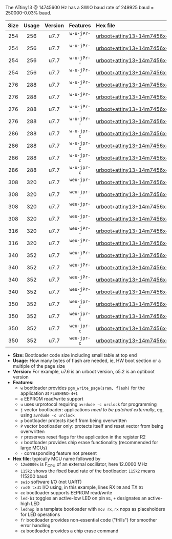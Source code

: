 The ATtiny13 @ 14745600 Hz has a SWIO baud rate of 249925 baud = 250000-0.03% baud.

|Size|Usage|Version|Features|Hex file|
|:-:|:-:|:-:|:-:|:--|
|254|256|u7.7|`w-u-jPr--`|[urboot+attiny13+14m7456x++250k0_swio_rxb0_txb1_led+b2.hex](https://raw.githubusercontent.com/stefanrueger/urboot.hex/main/mcus/attiny13/external_oscillator/fcpu+14m7456_Hz/br++250k0_bps/urboot+attiny13+14m7456x++250k0_swio_rxb0_txb1_led+b2.hex)|
|254|256|u7.7|`w-u-jPr--`|[urboot+attiny13+14m7456x++250k0_swio_rxb0_txb1_lednop.hex](https://raw.githubusercontent.com/stefanrueger/urboot.hex/main/mcus/attiny13/external_oscillator/fcpu+14m7456_Hz/br++250k0_bps/urboot+attiny13+14m7456x++250k0_swio_rxb0_txb1_lednop.hex)|
|254|256|u7.7|`w-u-jPr--`|[urboot+attiny13+14m7456x++250k0_swio_rxb1_txb0_led+b2.hex](https://raw.githubusercontent.com/stefanrueger/urboot.hex/main/mcus/attiny13/external_oscillator/fcpu+14m7456_Hz/br++250k0_bps/urboot+attiny13+14m7456x++250k0_swio_rxb1_txb0_led+b2.hex)|
|254|256|u7.7|`w-u-jPr--`|[urboot+attiny13+14m7456x++250k0_swio_rxb1_txb0_lednop.hex](https://raw.githubusercontent.com/stefanrueger/urboot.hex/main/mcus/attiny13/external_oscillator/fcpu+14m7456_Hz/br++250k0_bps/urboot+attiny13+14m7456x++250k0_swio_rxb1_txb0_lednop.hex)|
|276|288|u7.7|`w-u-jPr--`|[urboot+attiny13+14m7456x++250k0_swio_rxb0_txb1_led+b2_fr.hex](https://raw.githubusercontent.com/stefanrueger/urboot.hex/main/mcus/attiny13/external_oscillator/fcpu+14m7456_Hz/br++250k0_bps/urboot+attiny13+14m7456x++250k0_swio_rxb0_txb1_led+b2_fr.hex)|
|276|288|u7.7|`w-u-jPr--`|[urboot+attiny13+14m7456x++250k0_swio_rxb0_txb1_lednop_fr.hex](https://raw.githubusercontent.com/stefanrueger/urboot.hex/main/mcus/attiny13/external_oscillator/fcpu+14m7456_Hz/br++250k0_bps/urboot+attiny13+14m7456x++250k0_swio_rxb0_txb1_lednop_fr.hex)|
|276|288|u7.7|`w-u-jPr--`|[urboot+attiny13+14m7456x++250k0_swio_rxb1_txb0_led+b2_fr.hex](https://raw.githubusercontent.com/stefanrueger/urboot.hex/main/mcus/attiny13/external_oscillator/fcpu+14m7456_Hz/br++250k0_bps/urboot+attiny13+14m7456x++250k0_swio_rxb1_txb0_led+b2_fr.hex)|
|276|288|u7.7|`w-u-jPr--`|[urboot+attiny13+14m7456x++250k0_swio_rxb1_txb0_lednop_fr.hex](https://raw.githubusercontent.com/stefanrueger/urboot.hex/main/mcus/attiny13/external_oscillator/fcpu+14m7456_Hz/br++250k0_bps/urboot+attiny13+14m7456x++250k0_swio_rxb1_txb0_lednop_fr.hex)|
|286|288|u7.7|`w-u-jpr-c`|[urboot+attiny13+14m7456x++250k0_swio_rxb0_txb1_led+b2_fr_ce.hex](https://raw.githubusercontent.com/stefanrueger/urboot.hex/main/mcus/attiny13/external_oscillator/fcpu+14m7456_Hz/br++250k0_bps/urboot+attiny13+14m7456x++250k0_swio_rxb0_txb1_led+b2_fr_ce.hex)|
|286|288|u7.7|`w-u-jpr-c`|[urboot+attiny13+14m7456x++250k0_swio_rxb0_txb1_lednop_fr_ce.hex](https://raw.githubusercontent.com/stefanrueger/urboot.hex/main/mcus/attiny13/external_oscillator/fcpu+14m7456_Hz/br++250k0_bps/urboot+attiny13+14m7456x++250k0_swio_rxb0_txb1_lednop_fr_ce.hex)|
|286|288|u7.7|`w-u-jpr-c`|[urboot+attiny13+14m7456x++250k0_swio_rxb1_txb0_led+b2_fr_ce.hex](https://raw.githubusercontent.com/stefanrueger/urboot.hex/main/mcus/attiny13/external_oscillator/fcpu+14m7456_Hz/br++250k0_bps/urboot+attiny13+14m7456x++250k0_swio_rxb1_txb0_led+b2_fr_ce.hex)|
|286|288|u7.7|`w-u-jpr-c`|[urboot+attiny13+14m7456x++250k0_swio_rxb1_txb0_lednop_fr_ce.hex](https://raw.githubusercontent.com/stefanrueger/urboot.hex/main/mcus/attiny13/external_oscillator/fcpu+14m7456_Hz/br++250k0_bps/urboot+attiny13+14m7456x++250k0_swio_rxb1_txb0_lednop_fr_ce.hex)|
|308|320|u7.7|`weu-jpr--`|[urboot+attiny13+14m7456x++250k0_swio_rxb0_txb1_ee_led+b2.hex](https://raw.githubusercontent.com/stefanrueger/urboot.hex/main/mcus/attiny13/external_oscillator/fcpu+14m7456_Hz/br++250k0_bps/urboot+attiny13+14m7456x++250k0_swio_rxb0_txb1_ee_led+b2.hex)|
|308|320|u7.7|`weu-jpr--`|[urboot+attiny13+14m7456x++250k0_swio_rxb0_txb1_ee_lednop.hex](https://raw.githubusercontent.com/stefanrueger/urboot.hex/main/mcus/attiny13/external_oscillator/fcpu+14m7456_Hz/br++250k0_bps/urboot+attiny13+14m7456x++250k0_swio_rxb0_txb1_ee_lednop.hex)|
|308|320|u7.7|`weu-jpr--`|[urboot+attiny13+14m7456x++250k0_swio_rxb1_txb0_ee_led+b2.hex](https://raw.githubusercontent.com/stefanrueger/urboot.hex/main/mcus/attiny13/external_oscillator/fcpu+14m7456_Hz/br++250k0_bps/urboot+attiny13+14m7456x++250k0_swio_rxb1_txb0_ee_led+b2.hex)|
|308|320|u7.7|`weu-jpr--`|[urboot+attiny13+14m7456x++250k0_swio_rxb1_txb0_ee_lednop.hex](https://raw.githubusercontent.com/stefanrueger/urboot.hex/main/mcus/attiny13/external_oscillator/fcpu+14m7456_Hz/br++250k0_bps/urboot+attiny13+14m7456x++250k0_swio_rxb1_txb0_ee_lednop.hex)|
|316|320|u7.7|`weu-jPr--`|[urboot+attiny13+14m7456x++250k0_swio_rxb0_txb1_ee.hex](https://raw.githubusercontent.com/stefanrueger/urboot.hex/main/mcus/attiny13/external_oscillator/fcpu+14m7456_Hz/br++250k0_bps/urboot+attiny13+14m7456x++250k0_swio_rxb0_txb1_ee.hex)|
|316|320|u7.7|`weu-jPr--`|[urboot+attiny13+14m7456x++250k0_swio_rxb1_txb0_ee.hex](https://raw.githubusercontent.com/stefanrueger/urboot.hex/main/mcus/attiny13/external_oscillator/fcpu+14m7456_Hz/br++250k0_bps/urboot+attiny13+14m7456x++250k0_swio_rxb1_txb0_ee.hex)|
|340|352|u7.7|`weu-jPr--`|[urboot+attiny13+14m7456x++250k0_swio_rxb0_txb1_ee_led+b2_fr.hex](https://raw.githubusercontent.com/stefanrueger/urboot.hex/main/mcus/attiny13/external_oscillator/fcpu+14m7456_Hz/br++250k0_bps/urboot+attiny13+14m7456x++250k0_swio_rxb0_txb1_ee_led+b2_fr.hex)|
|340|352|u7.7|`weu-jPr--`|[urboot+attiny13+14m7456x++250k0_swio_rxb0_txb1_ee_lednop_fr.hex](https://raw.githubusercontent.com/stefanrueger/urboot.hex/main/mcus/attiny13/external_oscillator/fcpu+14m7456_Hz/br++250k0_bps/urboot+attiny13+14m7456x++250k0_swio_rxb0_txb1_ee_lednop_fr.hex)|
|340|352|u7.7|`weu-jPr--`|[urboot+attiny13+14m7456x++250k0_swio_rxb1_txb0_ee_led+b2_fr.hex](https://raw.githubusercontent.com/stefanrueger/urboot.hex/main/mcus/attiny13/external_oscillator/fcpu+14m7456_Hz/br++250k0_bps/urboot+attiny13+14m7456x++250k0_swio_rxb1_txb0_ee_led+b2_fr.hex)|
|340|352|u7.7|`weu-jPr--`|[urboot+attiny13+14m7456x++250k0_swio_rxb1_txb0_ee_lednop_fr.hex](https://raw.githubusercontent.com/stefanrueger/urboot.hex/main/mcus/attiny13/external_oscillator/fcpu+14m7456_Hz/br++250k0_bps/urboot+attiny13+14m7456x++250k0_swio_rxb1_txb0_ee_lednop_fr.hex)|
|350|352|u7.7|`weu-jpr-c`|[urboot+attiny13+14m7456x++250k0_swio_rxb0_txb1_ee_led+b2_fr_ce.hex](https://raw.githubusercontent.com/stefanrueger/urboot.hex/main/mcus/attiny13/external_oscillator/fcpu+14m7456_Hz/br++250k0_bps/urboot+attiny13+14m7456x++250k0_swio_rxb0_txb1_ee_led+b2_fr_ce.hex)|
|350|352|u7.7|`weu-jpr-c`|[urboot+attiny13+14m7456x++250k0_swio_rxb0_txb1_ee_lednop_fr_ce.hex](https://raw.githubusercontent.com/stefanrueger/urboot.hex/main/mcus/attiny13/external_oscillator/fcpu+14m7456_Hz/br++250k0_bps/urboot+attiny13+14m7456x++250k0_swio_rxb0_txb1_ee_lednop_fr_ce.hex)|
|350|352|u7.7|`weu-jpr-c`|[urboot+attiny13+14m7456x++250k0_swio_rxb1_txb0_ee_led+b2_fr_ce.hex](https://raw.githubusercontent.com/stefanrueger/urboot.hex/main/mcus/attiny13/external_oscillator/fcpu+14m7456_Hz/br++250k0_bps/urboot+attiny13+14m7456x++250k0_swio_rxb1_txb0_ee_led+b2_fr_ce.hex)|
|350|352|u7.7|`weu-jpr-c`|[urboot+attiny13+14m7456x++250k0_swio_rxb1_txb0_ee_lednop_fr_ce.hex](https://raw.githubusercontent.com/stefanrueger/urboot.hex/main/mcus/attiny13/external_oscillator/fcpu+14m7456_Hz/br++250k0_bps/urboot+attiny13+14m7456x++250k0_swio_rxb1_txb0_ee_lednop_fr_ce.hex)|

- **Size:** Bootloader code size including small table at top end
- **Usage:** How many bytes of flash are needed, ie, HW boot section or a multiple of the page size
- **Version:** For example, u7.6 is an urboot version, o5.2 is an optiboot version
- **Features:**
  + `w` bootloader provides `pgm_write_page(sram, flash)` for the application at `FLASHEND-4+1`
  + `e` EEPROM read/write support
  + `u` uses urprotocol requiring `avrdude -c urclock` for programming
  + `j` vector bootloader: applications *need to be patched externally*, eg, using `avrdude -c urclock`
  + `p` bootloader protects itself from being overwritten
  + `P` vector bootloader only: protects itself and reset vector from being overwritten
  + `r` preserves reset flags for the application in the register R2
  + `c` bootloader provides chip erase functionality (recommended for large MCUs)
  + `-` corresponding feature not present
- **Hex file:** typically MCU name followed by
  + `12m0000x` is F<sub>CPU</sub> of an external oscillator, here 12.0000 MHz
  + `115k2` shows the fixed baud rate of the bootloader: `115k2` means 115200 baud
  + `swio` software I/O (not UART)
  + `rxd0 txd1` I/O using, in this example, lines RX `D0` and TX `D1`
  + `ee` bootloader supports EEPROM read/write
  + `led-b1` toggles an active-low LED on pin `B1`, `+` designates an active-high LED
  + `lednop` is a template bootloader with `mov rx,rx` nops as placeholders for LED operations
  + `fr` bootloader provides non-essential code ("frills") for smoother error handling
  + `ce` bootloader provides a chip erase command
